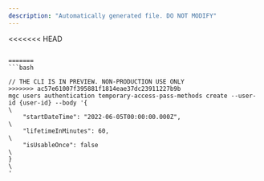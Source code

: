 ```yaml
---
description: "Automatically generated file. DO NOT MODIFY"
---
```


<<<<<<< HEAD
```cli

=======
```bash

// THE CLI IS IN PREVIEW. NON-PRODUCTION USE ONLY
>>>>>>> ac57e61007f395881f1814eae37dc23911227b9b
mgc users authentication temporary-access-pass-methods create --user-id {user-id} --body '{\
    "startDateTime": "2022-06-05T00:00:00.000Z",\
    "lifetimeInMinutes": 60,\
    "isUsableOnce": false\
}\
'

```